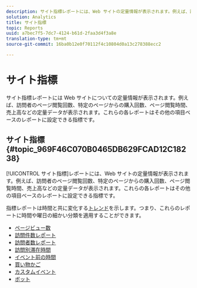 ```yaml
---
description: サイト指標レポートには、Web サイトの定量情報が表示されます。例えば、訪問者のページ閲覧回数、特定のページからの購入回数、ページ閲覧時間、売上高などの定量データが表示されます。これらの各レポートはその他の項目ベースのレポートに設定できる指標です。
solution: Analytics
title: サイト指標
topic: Reports
uuid: a7bec7f5-7dc7-4124-b61d-2faa3d4f3a8e
translation-type: tm+mt
source-git-commit: 16ba0b12e0f70112f4c10804d0a13c278388ecc2

---
```



# サイト指標

サイト指標レポートには Web サイトについての定量情報が表示されます。例えば、訪問者のページ閲覧回数、特定のページからの購入回数、ページ閲覧時間、売上高などの定量データが表示されます。これらの各レポートはその他の項目ベースのレポートに設定できる指標です。

## サイト指標 {#topic_969F46C070B0465DB629FCAD12C18238}

[!UICONTROL サイト指標]レポートには、Web サイトの定量情報が表示されます。例えば、訪問者のページ閲覧回数、特定のページからの購入回数、ページ閲覧時間、売上高などの定量データが表示されます。これらの各レポートはその他の項目ベースのレポートに設定できる指標です。

指標レポートは時間と共に変化する[トレンド](/help/components/c-variables/dimensionslist/reports-types.md)を示します。つまり、これらのレポートに時間や曜日の細かい分類を適用することができます。

* [ページビュー数](/help/components/c-variables/dimensionslist/reports-page-views.md)
* [訪問件数レポート](/help/components/c-variables/dimensionslist/reports-visits.md)
* [訪問者数レポート](/help/components/c-variables/dimensionslist/reports-visitors.md)
* [訪問別滞在時間](/help/components/c-variables/dimensionslist/reports-time-spent-per-visit.md)
* [イベント前の時間](/help/components/c-variables/dimensionslist/reports-time-prior-to-event.md)
* [買い物かご](/help/components/c-variables/dimensionslist/reports-shopping-cart.md)
* [カスタムイベント](/help/components/c-variables/dimensionslist/reports-custom-events.md)
* [ボット](/help/components/c-variables/dimensionslist/reports-bots.md)
